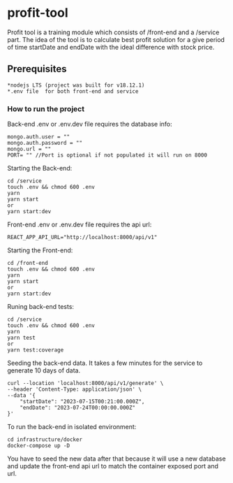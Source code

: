 # profit-tool

Profit tool is a training module which consists of /front-end and a /service part.
The idea of the tool is to calculate best profit solution for a give period of time
startDate and endDate with the ideal difference with stock price.

## Prerequisites 
    *nodejs LTS (project was built for v18.12.1)
    *.env file  for both front-end and service

### How to run the project
Back-end .env or .env.dev file requires the database info:
```
mongo.auth.user = ""
mongo.auth.password = ""
mongo.url = ""
PORT= "" //Port is optional if not populated it will run on 8000
```

Starting the Back-end:
```
cd /service
touch .env && chmod 600 .env
yarn
yarn start 
or 
yarn start:dev 
```

Front-end .env or .env.dev file requires the api url:
```
REACT_APP_API_URL="http://localhost:8000/api/v1"
```

Starting the Front-end:
```
cd /front-end
touch .env && chmod 600 .env
yarn
yarn start 
or 
yarn start:dev 
```

Runing back-end tests:
```
cd /service
touch .env && chmod 600 .env
yarn
yarn test 
or 
yarn test:coverage 
```

Seeding the back-end data. It takes a few minutes for the service to generate 10 days of data.
```
curl --location 'localhost:8000/api/v1/generate' \
--header 'Content-Type: application/json' \
--data '{
    "startDate": "2023-07-15T00:21:00.000Z",
    "endDate": "2023-07-24T00:00:00.000Z"
}'
```

To run the back-end in isolated environment:
```
cd infrastructure/docker
docker-compose up -D
```
You have to seed the new data after that because it will use a new database and
update the front-end api url to match the container exposed port and url.